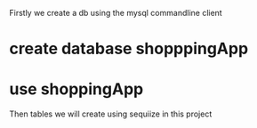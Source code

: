 Firstly we create a db using the mysql commandline client 

# create database shopppingApp
# use shoppingApp
 Then tables we will create using sequiize in this project